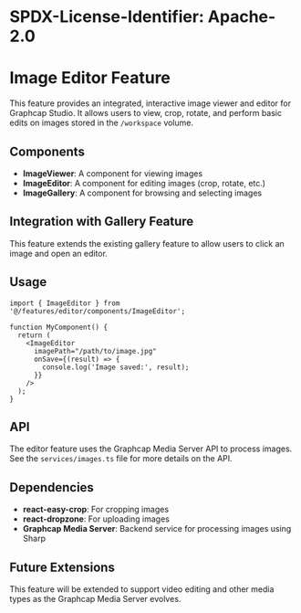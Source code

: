 # SPDX-License-Identifier: Apache-2.0
# Image Editor Feature

This feature provides an integrated, interactive image viewer and editor for Graphcap Studio. It allows users to view, crop, rotate, and perform basic edits on images stored in the `/workspace` volume.

## Components

- **ImageViewer**: A component for viewing images
- **ImageEditor**: A component for editing images (crop, rotate, etc.)
- **ImageGallery**: A component for browsing and selecting images

## Integration with Gallery Feature

This feature extends the existing gallery feature to allow users to click an image and open an editor.

## Usage

```tsx
import { ImageEditor } from '@/features/editor/components/ImageEditor';

function MyComponent() {
  return (
    <ImageEditor
      imagePath="/path/to/image.jpg"
      onSave={(result) => {
        console.log('Image saved:', result);
      }}
    />
  );
}
```

## API

The editor feature uses the Graphcap Media Server API to process images. See the `services/images.ts` file for more details on the API.

## Dependencies

- **react-easy-crop**: For cropping images
- **react-dropzone**: For uploading images
- **Graphcap Media Server**: Backend service for processing images using Sharp

## Future Extensions

This feature will be extended to support video editing and other media types as the Graphcap Media Server evolves.
